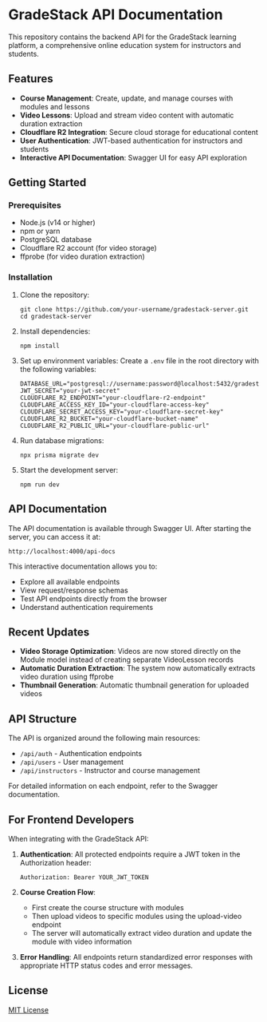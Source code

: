 # GradeStack API Documentation

This repository contains the backend API for the GradeStack learning platform, a comprehensive online education system for instructors and students.

## Features

- **Course Management**: Create, update, and manage courses with modules and lessons
- **Video Lessons**: Upload and stream video content with automatic duration extraction
- **Cloudflare R2 Integration**: Secure cloud storage for educational content
- **User Authentication**: JWT-based authentication for instructors and students
- **Interactive API Documentation**: Swagger UI for easy API exploration

## Getting Started

### Prerequisites

- Node.js (v14 or higher)
- npm or yarn
- PostgreSQL database
- Cloudflare R2 account (for video storage)
- ffprobe (for video duration extraction)

### Installation

1. Clone the repository:
   ```
   git clone https://github.com/your-username/gradestack-server.git
   cd gradestack-server
   ```

2. Install dependencies:
   ```
   npm install
   ```

3. Set up environment variables:
   Create a `.env` file in the root directory with the following variables:
   ```
   DATABASE_URL="postgresql://username:password@localhost:5432/gradestack"
   JWT_SECRET="your-jwt-secret"
   CLOUDFLARE_R2_ENDPOINT="your-cloudflare-r2-endpoint"
   CLOUDFLARE_ACCESS_KEY_ID="your-cloudflare-access-key"
   CLOUDFLARE_SECRET_ACCESS_KEY="your-cloudflare-secret-key"
   CLOUDFLARE_R2_BUCKET="your-cloudflare-bucket-name"
   CLOUDFLARE_R2_PUBLIC_URL="your-cloudflare-public-url"
   ```

4. Run database migrations:
   ```
   npx prisma migrate dev
   ```

5. Start the development server:
   ```
   npm run dev
   ```

## API Documentation

The API documentation is available through Swagger UI. After starting the server, you can access it at:

```
http://localhost:4000/api-docs
```

This interactive documentation allows you to:
- Explore all available endpoints
- View request/response schemas
- Test API endpoints directly from the browser
- Understand authentication requirements

## Recent Updates

- **Video Storage Optimization**: Videos are now stored directly on the Module model instead of creating separate VideoLesson records
- **Automatic Duration Extraction**: The system now automatically extracts video duration using ffprobe
- **Thumbnail Generation**: Automatic thumbnail generation for uploaded videos

## API Structure

The API is organized around the following main resources:

- `/api/auth` - Authentication endpoints
- `/api/users` - User management
- `/api/instructors` - Instructor and course management

For detailed information on each endpoint, refer to the Swagger documentation.

## For Frontend Developers

When integrating with the GradeStack API:

1. **Authentication**: All protected endpoints require a JWT token in the Authorization header:
   ```
   Authorization: Bearer YOUR_JWT_TOKEN
   ```

2. **Course Creation Flow**:
   - First create the course structure with modules
   - Then upload videos to specific modules using the upload-video endpoint
   - The server will automatically extract video duration and update the module with video information

3. **Error Handling**: All endpoints return standardized error responses with appropriate HTTP status codes and error messages.

## License

[MIT License](LICENSE)